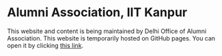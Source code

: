 Alumni Association, IIT Kanpur
======

This website and content is being maintained by Delhi Office of Alumni Association. This website is temporarily hosted on GitHub pages. You can open it by clicking [this link](http://shuklaalok7.github.io/iitkaa/).
